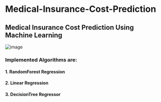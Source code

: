 # Medical-Insurance-Cost-Prediction

## Medical Insurance Cost Prediction Using Machine Learning

![image](https://user-images.githubusercontent.com/69152112/210777775-2e405abe-0753-41d1-aa2f-0eb4d5f39694.png)

### Implemented Algorithms are:

#### 1. RandomForest Regression

#### 2. Linear Regression

#### 3. DecisionTree Regressor
